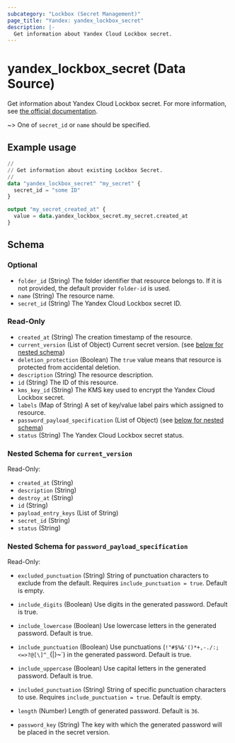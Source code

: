 ```yaml
---
subcategory: "Lockbox (Secret Management)"
page_title: "Yandex: yandex_lockbox_secret"
description: |-
  Get information about Yandex Cloud Lockbox secret.
---
```


# yandex_lockbox_secret (Data Source)

Get information about Yandex Cloud Lockbox secret. For more information, see [the official documentation](https://yandex.cloud/docs/lockbox/).

~> One of `secret_id` or `name` should be specified.

## Example usage

```terraform
//
// Get information about existing Lockbox Secret.
//
data "yandex_lockbox_secret" "my_secret" {
  secret_id = "some ID"
}

output "my_secret_created_at" {
  value = data.yandex_lockbox_secret.my_secret.created_at
}
```

<!-- schema generated by tfplugindocs -->
## Schema

### Optional

- `folder_id` (String) The folder identifier that resource belongs to. If it is not provided, the default provider `folder-id` is used.
- `name` (String) The resource name.
- `secret_id` (String) The Yandex Cloud Lockbox secret ID.

### Read-Only

- `created_at` (String) The creation timestamp of the resource.
- `current_version` (List of Object) Current secret version. (see [below for nested schema](#nestedatt--current_version))
- `deletion_protection` (Boolean) The `true` value means that resource is protected from accidental deletion.
- `description` (String) The resource description.
- `id` (String) The ID of this resource.
- `kms_key_id` (String) The KMS key used to encrypt the Yandex Cloud Lockbox secret.
- `labels` (Map of String) A set of key/value label pairs which assigned to resource.
- `password_payload_specification` (List of Object) (see [below for nested schema](#nestedatt--password_payload_specification))
- `status` (String) The Yandex Cloud Lockbox secret status.

<a id="nestedatt--current_version"></a>
### Nested Schema for `current_version`

Read-Only:

- `created_at` (String)
- `description` (String)
- `destroy_at` (String)
- `id` (String)
- `payload_entry_keys` (List of String)
- `secret_id` (String)
- `status` (String)


<a id="nestedatt--password_payload_specification"></a>
### Nested Schema for `password_payload_specification`

Read-Only:

- `excluded_punctuation` (String) String of punctuation characters to exclude from the default. Requires `include_punctuation = true`. Default is empty.

- `include_digits` (Boolean) Use digits in the generated password. Default is true.

- `include_lowercase` (Boolean) Use lowercase letters in the generated password. Default is true.

- `include_punctuation` (Boolean) Use punctuations (`!"#$%&'()*+,-./:;<=>?@[\]^_`{|}~`) in the generated password. Default is true.

- `include_uppercase` (Boolean) Use capital letters in the generated password. Default is true.

- `included_punctuation` (String) String of specific punctuation characters to use. Requires `include_punctuation = true`. Default is empty.

- `length` (Number) Length of generated password. Default is `36`.

- `password_key` (String) The key with which the generated password will be placed in the secret version.

